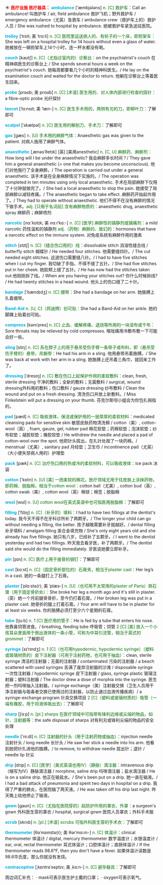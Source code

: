 ☀ <font color="red">**医疗设施 医疗器具：**</font>
<font color="sky blue">**ambulance**</font> ['æmbjələns] 
<font color="rgb(227, 108, 9)">n. [C] 救护车：</font>Call an ambulance! 叫救护车 / air, field ambulance 救护飞机；野外救护车 / emergency ambulance（尤英）急救车 / ambulance crew（救护车上的）救护人员 / She was rushed to hospital by ambulance. 她被救护车紧急送往医院。
           
<font color="sky blue">**trolley**</font> [ˈtrɒli; 美 ˈtrɑ:li]
<font color="rgb(227, 108, 9)">n. [C] 医院里运送病人的、有轮子的一个床，即担架车：</font>She was left on a hospital trolley for 14 hours without even a glass of water. 她被放在一辆担架车上14个小时，连一杯水都没有喝。

<font color="sky blue">**couch**</font> [kaʊtʃ]
<font color="rgb(227, 108, 9)">n. [C]（尤指诊室内的）诊察台：</font>on the psychiatrist's couch 在精神病医生的诊察台上 / She spends several hours a week on the psychiatrist's couch. 她每周都要看几个小时的精神科医生。/ He lay on the examination couch and waited for the doctor to return. 他躺在诊察台上等着医生回来。
           
<font color="sky blue">**probe**</font> [prəʊb; 美 proʊb]
<font color="rgb(227, 108, 9)">n. [C] [术语] 医生用的、对人体内部进行检查的探针：</font>a fibre-optic probe 光纤探针
           
<font color="sky blue">**lancet**</font> [ˈlɑ:nsɪt; 美 ˈlæn-]
<font color="rgb(227, 108, 9)">n. [C] 医生手术用的，两侧有刃的刀，即柳叶刀：</font>了解即可

<font color="sky blue">**scalpel**</font> [ˈskælpəl]
<font color="rgb(227, 108, 9)">n. [C] 医生用的解剖刀、手术刀：</font>了解即可

<font color="sky blue">**gas**</font> [ɡæs] 
<font color="rgb(227, 108, 9)">n. [U] 手术用的麻醉气体：</font>Anaesthetic gas was given to the patient. 对病人施用了麻醉气体。
           
<font color="sky blue">**anaesthetic**</font> [ˌænəsˈθetɪk]
[英] [美用anesthetic] <font color="rgb(227, 108, 9)">n. [C, U] 麻醉药、麻醉剂：</font>How long will I be under the anaesthetic? 我会麻醉多长时间？/ They gave him a general anaesthetic (= one that makes you become unconscious). 他们对他施行了全身麻醉。/ The operation is carried out under a general anaesthetic. 该手术是在全身麻醉情况下实施的。/ The operation was completed in ten minutes using only local anaesthetic. 手术在局部麻醉下仅用了十分钟就做完了。/ She had a local anaesthetic to stop the pain. 她接受了局部麻醉以减轻疼痛。/ The anaesthetic began to take effect. 麻醉药开始起作用了。/ They had to operate without anaesthetic. 他们不得不在没有麻醉的情况下做手术。<font color="rgb(227, 108, 9)">adj. [只用于名词前] 含有麻醉物质的：</font>anaesthetic drug, anaesthetic spray 麻醉药；麻醉喷剂
           
<font color="sky blue">**narcotic**</font> [nɑ:ˈkɒtɪk; 美 nɑ:rˈkɑ:-]
<font color="rgb(227, 108, 9)">n. [C] [医学] 麻醉性的镇静剂或镇痛剂：</font>a mild narcotic 药性温和的镇静剂 <font color="rgb(227, 108, 9)">adj.（药物）麻醉的、致幻的：</font>hormones that have a narcotic effect on the immune system. 对免疫系统有麻醉作用的激素
           
<font color="sky blue">**stitch**</font> [stɪtʃ]
<font color="rgb(227, 108, 9)">n. [C]（缝合伤口用的）线：</font>dissolvable stitch 消溶性缝合线 / butterfly stitch 蝴蝶针 / He needed four stitches. 他需要缝四针。/ The cut needed eight stitches. 这道伤口需要缝八针。/ I had to have five stitches when I cut my finger. 我切破了手指，不得不缝了五针。/ She had five stitches put in her cheek. 她脸颊上缝了五针。/ He has now had the stitches taken out.他刚刚拆了线。/ When are you having your stitches out? 你什么时候拆线? / He had twenty stitches in a head wound. 他头上的伤口缝了二十针。

<font color="sky blue">**bandage**</font> ['bændɪdӡ] 
<font color="rgb(227, 108, 9)">n. [C] 绷带：</font>She had a bandage on her arm. 她胳膊上扎着绷带。
          
<font color="sky blue">**Band-Aid**</font>
<font color="rgb(227, 108, 9)">n. [U, C]（邦迪牌）创可贴：</font>She had a Band-Aid on her ankle. 她的脚踝上贴着创可贴。

<font color="sky blue">**compress**</font> [kəmˈpres]
<font color="rgb(227, 108, 9)">n. [C] 止血、缓解疼痛、退烧等所用的一块湿布或干布：</font>Sore throats may be relieved by cold compresses. 喉咙痛用冷敷布敷一下可能会好一些。           

<font color="sky blue">**sling**</font> [slɪŋ]
<font color="rgb(227, 108, 9)">n. [C] 系在脖子上的用于悬吊受伤手臂一条带子或布料，即（悬吊受伤手臂的）悬带，吊腕带：</font>He had his arm in a sling. 他用悬带吊着胳膊。/ She was back at work with her arm in a sling. 她胳膊上还吊着三角巾，就回来工作了。
          
<font color="sky blue">**dressing**</font> [ˈdresɪŋ]
<font color="rgb(227, 108, 9)">n. [C] 敷在伤口上起保护作用的柔软敷料：</font>clean, fresh, sterile dressing 干净的敷料；全新的敷料；无菌敷料 / surgical, wound dressing外科用的敷料；伤口敷料 / gauze dressing 纱布敷料 / Clean the wound and put on a fresh dressing. 清洗伤口并放上新敷料。/ Miss Finkelstein will put a dressing on your thumb. 芬克尔斯坦小姐会为你包扎拇指的。
    
<font color="sky blue">**pad**</font> [pæd]
<font color="rgb(227, 108, 9)">n. [C] 吸收液体、保洁或保护用的一层厚厚的柔软材料：</font>medicated cleansing pads for sensitive skin 敏感皮肤药物清洗棉 / cotton（美）, cotton-wool（英）, foam, gauze, gel, rubber pad 棉花软垫；药棉软垫；泡沫软垫；纱布软垫；凝胶软垫；橡胶软垫 / He withdrew the needle and placed a pad of cotton-wool over the spot. 他把针头拔出，在扎针处按了一块药棉。/ menstrual（尤美）, sanitary pad 月经垫；卫生巾 / incontinence pad（尤英）（大小便失禁病人用的）护理垫 
    
 <font color="sky blue">**pack**</font> [pæk] 
<font color="rgb(227, 108, 9)">n. [C] 治疗伤口用的热或冷的柔软材料，可以吸收液体：</font>ice pack 冰袋

<font color="sky blue">**cotton**</font> ['kɒtn] 
<font color="rgb(227, 108, 9)">n. [U] [美] 一团柔软的棉花，医疗领域尤用于往皮肤上涂抹药物，即药棉、脱脂棉，相当于cotton wool：</font>cotton ball（尤美）, cotton bud（英）, cotton swab（美）, cotton wool（英）棉球；棉签；脱脂棉

<font color="sky blue">**wool**</font> [wʊl] 
<font color="rgb(227, 108, 9)">n. [U] cotton wool在英式英语中也可指医用脱脂棉：</font>了解即可
               
<font color="sky blue">**filling**</font> [ˈfɪlɪŋ]
<font color="rgb(227, 108, 9)">n. [C]（补牙的）填料：</font>I had to have two fillings at the dentist's today. 我今天不得不在牙科诊所补了两颗牙。/ The longer your child can go without needing a filling, the better. 孩子越晚需要补牙就越好。/ dental filling 补牙填料 / amalgam filling 汞合金填充物 / She's only eight years old and she already has five fillings. 她只有八岁，已经补了五颗牙。/ I went to the dentist yesterday and had two fillings. 昨天我去看牙医，补了两颗牙。/ The dentist said she would do the filling immediately. 牙医说她要立即补牙。

<font color="sky blue">**pin**</font> [pɪn] 
<font color="rgb(227, 108, 9)">n. [C] 医疗上用于接骨的钢钉：</font>了解即可

<font color="sky blue">**cast**</font> [kɑːst] 
<font color="rgb(227, 108, 9)">n. [C]（固定骨折部位的）石膏夹，相当于plaster cast：</font>Her leg’s in a cast. 她的一条腿打上了石膏。
           
<font color="sky blue">**plaster**</font> [ˈplɑ:stə(r); 美 ˈplæs-]
<font color="rgb(227, 108, 9)">n. [U]（也可用不太常用的plaster of Paris）熟石膏（用于固定骨折处）：</font>She broke her leg a month ago and it's still in plaster.（英）她一个月前腿骨骨折，至今仍打着石膏。/ Her broken leg was put in a plaster cast. 她骨折的腿上打着石膏。/ Your arm will have to be in plaster for at least six weeks. 你的胳膊必须打至少六个星期的石膏。

<font color="sky blue">**tube**</font> [tju:b] 
<font color="rgb(227, 108, 9)">n. 1 [C] 医疗用的管子：</font>He is fed by a tube that enters his nose. 他靠鼻饲管进食。/ breathing, feeding tube 呼吸管；饲管 <font color="rgb(227, 108, 9)">2 [C] [美] 放入一个小孩耳朵里面用于倒出液体的一条小管，可称为中耳引流管，相当于英式的grommet：</font>了解即可

<font color="sky blue">**syringe**</font> [sɪˈrɪndʒ]
<font color="rgb(227, 108, 9)">n. 1 [C]（也可用hypodermic, hypodermic syringe）（塑料或玻璃材质的）皮下注射器（可用于注射药物，也可用于抽血）：</font>clean, sterile syringe 清洁的注射器；无菌的注射器 / contaminated 污染的注射器 / a beach scattered with used syringes 丢满了废弃注射器的沙滩 / disposable syringe 一次性注射器 / hypodermic syringe 皮下注射器 / glass, syringe plastic 玻璃注射器；塑料注射器 / The doctor drew a dose of morphia into the syringe. 医生把一剂吗啡抽入注射器。/ syringe exchange（美）注射器交换（卫生人员用干净注射器与吸毒者交换已使用过的注射器，以防止通过血液传播疾病）/ a syringe-exchange program 针具交换项目 <font color="rgb(227, 108, 9)">2 [C]（塑料或玻璃材质的）吸管（一端有橡胶，用于将液体吸出去）：</font>了解即可
    
<font color="sky blue">**sharp**</font> [ʃɑːp] 
<font color="rgb(227, 108, 9)">n. [pl.] sharps 在医疗领域中可指带有锋利边缘或尖端的物品，如针、注射器等：</font>the safe disposal of sharps 对有利刃或锋利尖端的物品的安全处理

<font color="sky blue">**needle**</font> ['ni:dl] 
<font color="rgb(227, 108, 9)">n. [C] 注射器的针头（用于注射药物或抽血）：</font>injection needle 注射针头 / long needle 长针头 / He saw her stick a needle into his arm. 他看到她把针扎进他的胳膊。/ to remove, to withdraw needle 拔出针；退针 / needle lip 针尖
           
<font color="sky blue">**drip**</font> [drɪp]
<font color="rgb(227, 108, 9)">n. [C] [医学]（美式英语也用IV）（静脉）滴注器：</font>intravenous drip（缩写为IV）静脉滴注器 / morphine, saline drip 吗啡滴注器；盐水滴注器 / He is on a saline drip. 他正在输盐水。/ She's been put on a drip. 她一直在输液。/ I had a bad attack of pneumonia and spent two days in hospital on a drip. 我得了严重的肺炎，在医院输了两天液。/ He was taken off his drip last night. 昨天晚上给他停止了输液。
    
<font color="sky blue">**gown**</font> [gaʊn]
<font color="rgb(227, 108, 9)">n. [C]（尤指在医院穿的）起防护作用的罩衣、外罩：</font>a surgeon's gown 外科医生穿的罩衣 / hospital, surgical gown 医院人员罩衣；外科手术服
               
<font color="sky blue">**scrub**</font> [skrʌb]
<font color="rgb(227, 108, 9)">n. [pl.] [术语] scrubs 可指外科医生穿的手术衣：</font>了解即可
            
<font color="sky blue">**thermometer**</font> [θəˈmɒmɪtə(r); 美 θərˈmɑ:m-]
<font color="rgb(227, 108, 9)">n. [C] 体温计：</font>clinical thermometer 体温计 / digital, mercury thermometer 数字温度计；水银温度计 / ear, oral, rectal thermometer 耳式体温计；口腔体温计；直肠体温计 / If the thermometer reads 98.6°F, then you don't have a fever. 如果体温计读数是98.6华氏度，那么你就没有发烧。

<font color="sky blue">**contraceptive**</font> [ˌkɒntrəˈseptɪv; 美 ˌkɑ:n-]
<font color="rgb(227, 108, 9)">n. [C] 避孕器具：</font>了解即可

周边词汇补充：
· mask可表示医生护士戴的口罩；
· oxygen可表示氧气。
